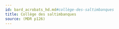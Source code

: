 ```yaml
---
id: bard_acrobats_hd.md#collège-des-saltimbanques
title: Collège des saltimbanques
source: (MDR p126)
---
```


